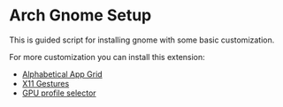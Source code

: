 # Arch Gnome Setup

This is guided script for installing gnome with some basic customization.

For more customization you can install this extension:

 - [Alphabetical App Grid](https://extensions.gnome.org/extension/4269/alphabetical-app-grid/)
 - [X11 Gestures](https://extensions.gnome.org/extension/4033/x11-gestures/)
 - [GPU profile selector](https://extensions.gnome.org/extension/5009/gpu-profile-selector/)
